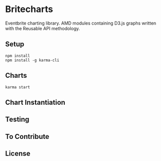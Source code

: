 Britecharts
====

Eventbrite charting library. AMD modules containing D3.js graphs written with the Reusable API methodology.

Setup
----

    npm install
    npm install -g karma-cli

Charts
----
    
    karma start


Chart Instantiation
----


Testing
----


To Contribute
----


License
----

